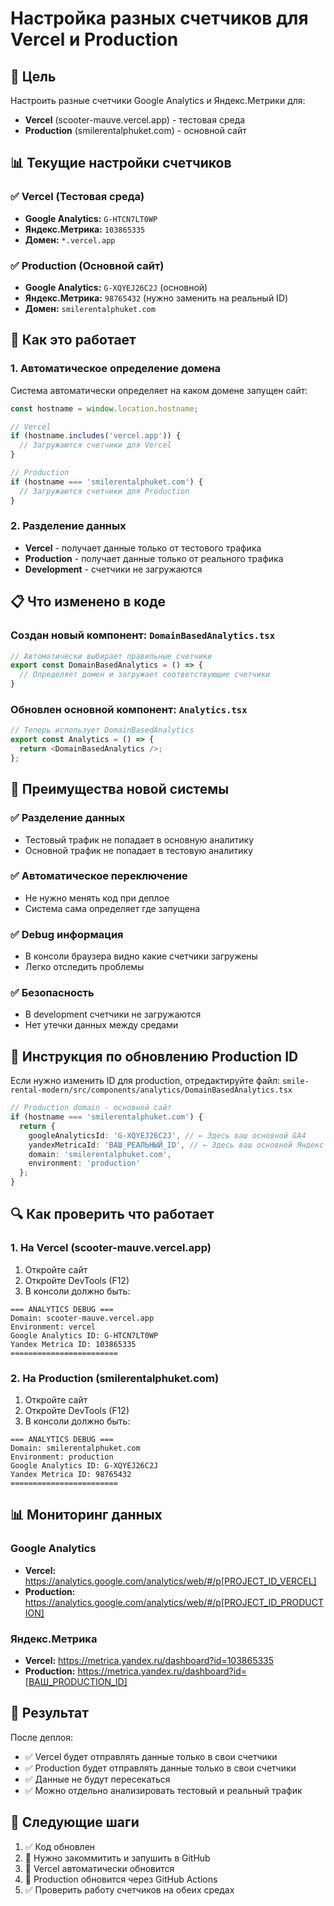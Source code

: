 # Настройка разных счетчиков для Vercel и Production

## 🎯 Цель
Настроить разные счетчики Google Analytics и Яндекс.Метрики для:
- **Vercel** (scooter-mauve.vercel.app) - тестовая среда
- **Production** (smilerentalphuket.com) - основной сайт

## 📊 Текущие настройки счетчиков

### ✅ Vercel (Тестовая среда)
- **Google Analytics:** `G-HTCN7LT0WP`
- **Яндекс.Метрика:** `103865335`
- **Домен:** `*.vercel.app`

### ✅ Production (Основной сайт)
- **Google Analytics:** `G-XQYEJ26C2J` (основной)
- **Яндекс.Метрика:** `98765432` (нужно заменить на реальный ID)
- **Домен:** `smilerentalphuket.com`

## 🔧 Как это работает

### 1. Автоматическое определение домена
Система автоматически определяет на каком домене запущен сайт:

```typescript
const hostname = window.location.hostname;

// Vercel
if (hostname.includes('vercel.app')) {
  // Загружаются счетчики для Vercel
}

// Production
if (hostname === 'smilerentalphuket.com') {
  // Загружаются счетчики для Production
}
```

### 2. Разделение данных
- **Vercel** - получает данные только от тестового трафика
- **Production** - получает данные только от реального трафика
- **Development** - счетчики не загружаются

## 📋 Что изменено в коде

### Создан новый компонент: `DomainBasedAnalytics.tsx`
```typescript
// Автоматически выбирает правильные счетчики
export const DomainBasedAnalytics = () => {
  // Определяет домен и загружает соответствующие счетчики
}
```

### Обновлен основной компонент: `Analytics.tsx`
```typescript
// Теперь использует DomainBasedAnalytics
export const Analytics = () => {
  return <DomainBasedAnalytics />;
};
```

## 🚀 Преимущества новой системы

### ✅ Разделение данных
- Тестовый трафик не попадает в основную аналитику
- Основной трафик не попадает в тестовую аналитику

### ✅ Автоматическое переключение
- Не нужно менять код при деплое
- Система сама определяет где запущена

### ✅ Debug информация
- В консоли браузера видно какие счетчики загружены
- Легко отследить проблемы

### ✅ Безопасность
- В development счетчики не загружаются
- Нет утечки данных между средами

## 📝 Инструкция по обновлению Production ID

Если нужно изменить ID для production, отредактируйте файл:
`smile-rental-modern/src/components/analytics/DomainBasedAnalytics.tsx`

```typescript
// Production domain - основной сайт
if (hostname === 'smilerentalphuket.com') {
  return {
    googleAnalyticsId: 'G-XQYEJ26C2J', // ← Здесь ваш основной GA4
    yandexMetricaId: 'ВАШ_РЕАЛЬНЫЙ_ID', // ← Здесь ваш основной Яндекс ID
    domain: 'smilerentalphuket.com',
    environment: 'production'
  };
}
```

## 🔍 Как проверить что работает

### 1. На Vercel (scooter-mauve.vercel.app)
1. Откройте сайт
2. Откройте DevTools (F12)
3. В консоли должно быть:
```
=== ANALYTICS DEBUG ===
Domain: scooter-mauve.vercel.app
Environment: vercel
Google Analytics ID: G-HTCN7LT0WP
Yandex Metrica ID: 103865335
========================
```

### 2. На Production (smilerentalphuket.com)
1. Откройте сайт
2. Откройте DevTools (F12)
3. В консоли должно быть:
```
=== ANALYTICS DEBUG ===
Domain: smilerentalphuket.com
Environment: production
Google Analytics ID: G-XQYEJ26C2J
Yandex Metrica ID: 98765432
========================
```

## 📊 Мониторинг данных

### Google Analytics
- **Vercel:** https://analytics.google.com/analytics/web/#/p[PROJECT_ID_VERCEL]
- **Production:** https://analytics.google.com/analytics/web/#/p[PROJECT_ID_PRODUCTION]

### Яндекс.Метрика
- **Vercel:** https://metrica.yandex.ru/dashboard?id=103865335
- **Production:** https://metrica.yandex.ru/dashboard?id=[ВАШ_PRODUCTION_ID]

## 🎯 Результат

После деплоя:
- ✅ Vercel будет отправлять данные только в свои счетчики
- ✅ Production будет отправлять данные только в свои счетчики
- ✅ Данные не будут пересекаться
- ✅ Можно отдельно анализировать тестовый и реальный трафик

## 🔄 Следующие шаги

1. ✅ Код обновлен
2. 🔄 Нужно закоммитить и запушить в GitHub
3. 🔄 Vercel автоматически обновится
4. 🔄 Production обновится через GitHub Actions
5. ✅ Проверить работу счетчиков на обеих средах
